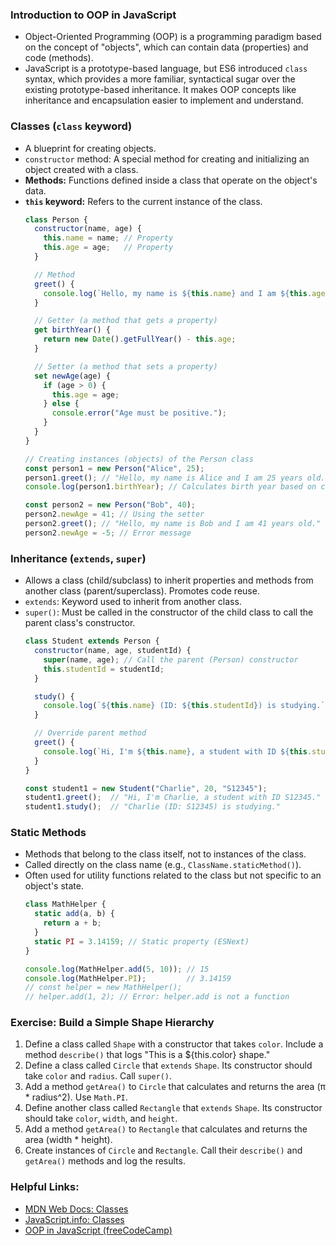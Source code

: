 ### Introduction to OOP in JavaScript
*   Object-Oriented Programming (OOP) is a programming paradigm based on the concept of "objects", which can contain data (properties) and code (methods).
*   JavaScript is a prototype-based language, but ES6 introduced `class` syntax, which provides a more familiar, syntactical sugar over the existing prototype-based inheritance. It makes OOP concepts like inheritance and encapsulation easier to implement and understand.

### Classes (`class` keyword)
*   A blueprint for creating objects.
*   `constructor` method: A special method for creating and initializing an object created with a class.
*   **Methods:** Functions defined inside a class that operate on the object's data.
*   **`this` keyword:** Refers to the current instance of the class.
    ```javascript
    class Person {
      constructor(name, age) {
        this.name = name; // Property
        this.age = age;   // Property
      }

      // Method
      greet() {
        console.log(`Hello, my name is ${this.name} and I am ${this.age} years old.`);
      }

      // Getter (a method that gets a property)
      get birthYear() {
        return new Date().getFullYear() - this.age;
      }

      // Setter (a method that sets a property)
      set newAge(age) {
        if (age > 0) {
          this.age = age;
        } else {
          console.error("Age must be positive.");
        }
      }
    }

    // Creating instances (objects) of the Person class
    const person1 = new Person("Alice", 25);
    person1.greet(); // "Hello, my name is Alice and I am 25 years old."
    console.log(person1.birthYear); // Calculates birth year based on current year

    const person2 = new Person("Bob", 40);
    person2.newAge = 41; // Using the setter
    person2.greet(); // "Hello, my name is Bob and I am 41 years old."
    person2.newAge = -5; // Error message
    ```

### Inheritance (`extends`, `super`)
*   Allows a class (child/subclass) to inherit properties and methods from another class (parent/superclass). Promotes code reuse.
*   `extends`: Keyword used to inherit from another class.
*   `super()`: Must be called in the constructor of the child class to call the parent class's constructor.
    ```javascript
    class Student extends Person {
      constructor(name, age, studentId) {
        super(name, age); // Call the parent (Person) constructor
        this.studentId = studentId;
      }

      study() {
        console.log(`${this.name} (ID: ${this.studentId}) is studying.`);
      }

      // Override parent method
      greet() {
        console.log(`Hi, I'm ${this.name}, a student with ID ${this.studentId}.`);
      }
    }

    const student1 = new Student("Charlie", 20, "S12345");
    student1.greet();  // "Hi, I'm Charlie, a student with ID S12345." (Overridden method)
    student1.study();  // "Charlie (ID: S12345) is studying."
    ```

### Static Methods
*   Methods that belong to the class itself, not to instances of the class.
*   Called directly on the class name (e.g., `ClassName.staticMethod()`).
*   Often used for utility functions related to the class but not specific to an object's state.
    ```javascript
    class MathHelper {
      static add(a, b) {
        return a + b;
      }
      static PI = 3.14159; // Static property (ESNext)
    }

    console.log(MathHelper.add(5, 10)); // 15
    console.log(MathHelper.PI);         // 3.14159
    // const helper = new MathHelper();
    // helper.add(1, 2); // Error: helper.add is not a function
    ```

### Exercise: Build a Simple Shape Hierarchy
1.  Define a class called `Shape` with a constructor that takes `color`. Include a method `describe()` that logs "This is a ${this.color} shape."
2.  Define a class called `Circle` that `extends` `Shape`. Its constructor should take `color` and `radius`. Call `super()`.
3.  Add a method `getArea()` to `Circle` that calculates and returns the area (π * radius^2). Use `Math.PI`.
4.  Define another class called `Rectangle` that `extends` `Shape`. Its constructor should take `color`, `width`, and `height`.
5.  Add a method `getArea()` to `Rectangle` that calculates and returns the area (width * height).
6.  Create instances of `Circle` and `Rectangle`. Call their `describe()` and `getArea()` methods and log the results.

### Helpful Links:
*   [MDN Web Docs: Classes](https://developer.mozilla.org/en-US/docs/Web/JavaScript/Reference/Classes)
*   [JavaScript.info: Classes](https://javascript.info/class)
*   [OOP in JavaScript (freeCodeCamp)](https://www.freecodecamp.org/news/object-oriented-programming-in-javascript/)
